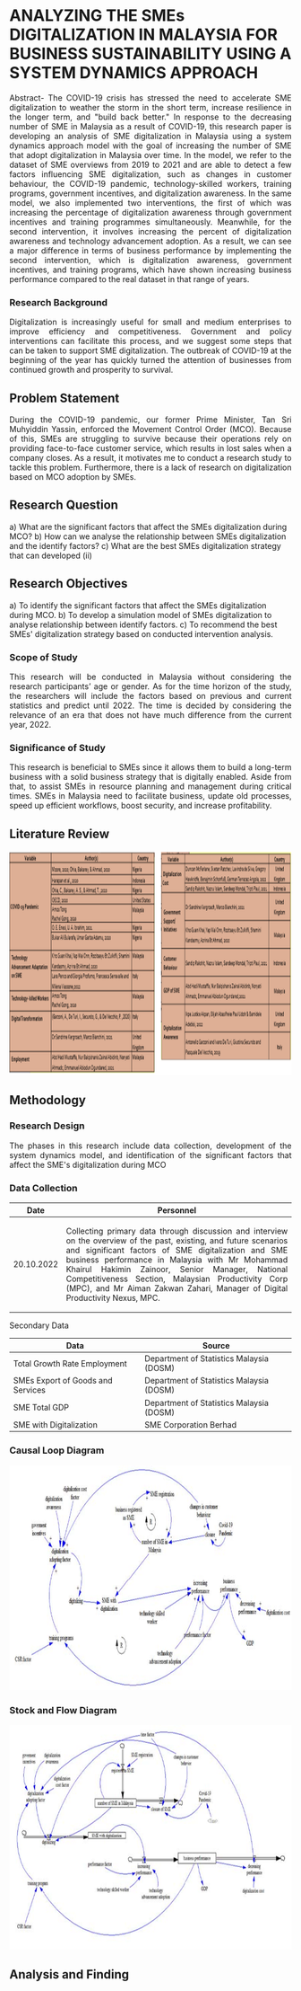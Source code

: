 # ANALYZING THE SMEs DIGITALIZATION IN MALAYSIA FOR BUSINESS SUSTAINABILITY USING A SYSTEM DYNAMICS APPROACH


<p align="justify"> Abstract- The COVID-19 crisis has stressed the need to accelerate SME digitalization to weather the storm in the short term, increase resilience in the longer term, and "build back better." In response to the decreasing number of SME in Malaysia as a result of COVID-19, this research paper is developing an analysis of SME digitalization in Malaysia using a system dynamics approach model with the goal of increasing the number of SME that adopt digitalization in Malaysia over time. In the model, we refer to the dataset of SME overviews from 2019 to 2021 and are able to detect a few factors influencing SME digitalization, such as changes in customer behaviour, the COVID-19 pandemic, technology-skilled workers, training programs, government incentives, and digitalization awareness. In the same model, we also implemented two interventions, the first of which was increasing the percentage of digitalization awareness through government incentives and training programmes simultaneously. Meanwhile, for the second intervention, it involves increasing the percent of digitalization awareness and technology advancement adoption. As a result, we can see a major difference in terms of business performance by implementing the second intervention, which is digitalization awareness, government incentives, and training programs, which have shown increasing business performance compared to the real dataset in that range of years. </p>

### Research Background ###


<p align="justify"> Digitalization is increasingly useful for small and medium enterprises to improve efficiency and competitiveness. Government and policy interventions can facilitate this process, and we suggest some steps that can be taken to support SME digitalization. The outbreak of COVID-19 at the beginning of the year has quickly turned the attention of businesses from continued growth and prosperity to survival. </p>


## Problem Statement ###
<p align="justify"> During the COVID-19 pandemic, our former Prime Minister, Tan Sri Muhyiddin Yassin, enforced the Movement Control Order (MCO). Because of this, SMEs are struggling to survive because their operations rely on providing face-to-face customer service, which results in lost sales when a company closes. As a result, it motivates me to conduct a research study to tackle this problem. Furthermore, there is a lack of research on digitalization based on MCO adoption by SMEs. </p>


## Research Question ###
a)	What are the significant factors that affect the SMEs digitalization during MCO?
b)	How can we analyse the relationship between SMEs digitalization and the identify factors?
c)	What are the best SMEs digitalization strategy that can developed (ii)


## Research Objectives ###
a)	To identify the significant factors that affect the SMEs digitalization during MCO.
b)	To develop a simulation model of SMEs digitalization to analyse relationship between identify factors.
c)	To recommend the best SMEs' digitalization strategy based on conducted intervention analysis.

### Scope of Study ###
<p align="justify"> This research will be conducted in Malaysia without considering the research participants’ age or gender. As for the time horizon of the study, the researchers will include the factors based on previous and current statistics and predict until 2022. The time is decided by considering the relevance of an era that does not have much difference from the current year, 2022. </p>


### Significance of Study ###
<p align="justify">This research is beneficial to SMEs since it allows them to build a long-term business with a solid business strategy that is digitally enabled. Aside from that, to assist SMEs in resource planning and management during critical times. SMEs in Malaysia need to facilitate business, update old processes, speed up efficient workflows, boost security, and increase profitability. </p>

## Literature Review ##
<img src="https://github.com/nurfathihah/ResearchLogbook/blob/main/Literature%20Review.png" width="1200" height="400"  />

## Methodology

### Research Design ###

<p align="justify"> The phases in this research include data collection, development of the system dynamics model, and identification of the significant factors that affect the SME's digitalization during MCO </p>

### Data Collection ###

Date          | Personnel
------------- | -------------
20.10.2022 | <p align="justify"> Collecting primary data through discussion and interview on the overview of the past, existing, and future scenarios and significant factors of SME digitalization and SME business performance in Malaysia with Mr Mohammad Khairul Hakimin Zainoor, Senior Manager, National Competitiveness Section, Malaysian Productivity Corp (MPC), and Mr Aiman Zakwan Zahari, Manager of Digital Productivity Nexus, MPC. </p>

Secondary Data


Data | Source
------------- | -------------
Total Growth Rate Employment   | Department of Statistics Malaysia (DOSM)
SMEs Export of Goods and Services  | Department of Statistics Malaysia (DOSM)
SME Total GDP | Department of Statistics Malaysia (DOSM)
SME with Digitalization | SME Corporation Berhad

### Causal Loop Diagram ###
<img src="https://github.com/nurfathihah/ResearchLogbook/blob/main/Causal%20Loop%20Diagram.jpg" width="1200" height="400"  />

### Stock and Flow Diagram ###
<img src="https://github.com/nurfathihah/ResearchLogbook/blob/main/Stock%20and%20Flow%20Diagram.jpg" width="1200" height="400"  />


## Analysis and Finding

